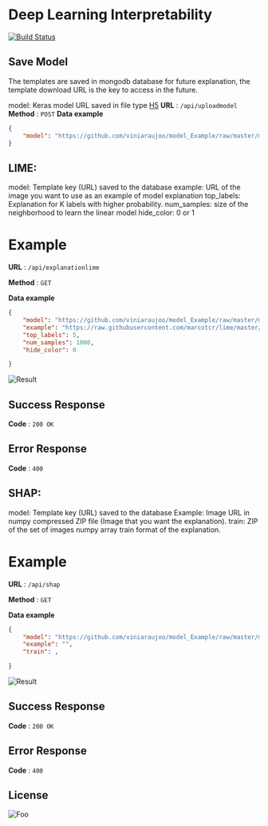 # Deep Learning Interpretability

[![Build Status](https://travis-ci.org/joemccann/dillinger.svg?branch=master)](https://travis-ci.org/joemccann/dillinger)

## Save Model

The templates are saved in mongodb database for future explanation, the template download URL is the key to access in the future.

model: Keras model URL saved in file type [H5](https://www.h5py.org/)
**URL** : `/api/uploadmodel`
**Method** : `POST`
**Data example**
```json
{
    "model": "https://github.com/viniaraujoo/model_Example/raw/master/model_incep.h5"
}
```



## LIME:

model: Template key (URL) saved to the database
example: URL of the image you want to use as an example of model explanation
top_labels: Explanation for K labels with higher probability.
num_samples: size of the neighborhood to learn the linear model
hide_color: 0 or 1

# Example

**URL** : `/api/explanationlime`

**Method** : `GET`

**Data example**

```json
{
    "model": "https://github.com/viniaraujoo/model_Example/raw/master/model_incep.h5",
    "example": "https://raw.githubusercontent.com/marcotcr/lime/master/doc/notebooks/data/cat_mouse.jpg",
    "top_labels": 5,
    "num_samples": 1000,
    "hide_color": 0

}
```

![Result](https://raw.githubusercontent.com/viniaraujoo/model_Example/master/Screenshot%20from%202019-04-23%2009-16-12.png)

## Success Response

**Code** : `200 OK`

## Error Response
**Code** : `400`

## SHAP:
model: Template key (URL) saved to the database
Example: Image URL in numpy compressed ZIP file (Image that you want the explanation).
train: ZIP of the set of images numpy array train format of the explanation.

# Example

**URL** : `/api/shap`

**Method** : `GET`

**Data example**

```json
{
    "model": "https://github.com/viniaraujoo/model_Example/raw/master/model_incep.h5",
    "example": "",
    "train": ,

}
```

![Result](])

## Success Response

**Code** : `200 OK`

## Error Response
**Code** : `400`



License
----




![Foo](https://www.atmosphere-eubrazil.eu/sites/all/themes/theme1/logo.png)